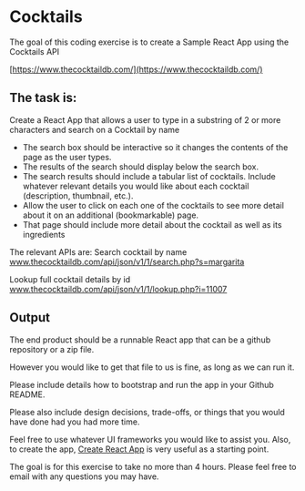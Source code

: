 # Cocktails
The goal of this coding exercise is to create a Sample React App using the Cocktails API

[https://www.thecocktaildb.com/](https://www.thecocktaildb.com/)

## The task is:

Create a React App that allows a user to type in a substring of 2 or more characters and search on a Cocktail by name

- The search box should be interactive so it changes the contents of the page as the user types.
- The results of the search should display below the search box.
- The search results should include a tabular list of cocktails. Include whatever relevant details you would like about each cocktail (description, thumbnail, etc.).
- Allow the user to click on each one of the cocktails to see more detail about it on an additional (bookmarkable) page.
- That page should include more detail about the cocktail as well as its ingredients

The relevant APIs are:
Search cocktail by name
www.thecocktaildb.com/api/json/v1/1/search.php?s=margarita

Lookup full cocktail details by id
www.thecocktaildb.com/api/json/v1/1/lookup.php?i=11007

## Output

The end product should be a runnable React app that can be a github repository or a zip file.

However you would like to get that file to us is fine, as long as we can run it.

Please include details how to bootstrap and run the app in your Github README.

Please also include design decisions, trade-offs, or things that you would have done had you had more time.

Feel free to use whatever UI frameworks you would like to assist you.
Also, to create the app, [Create React App](https://create-react-app.dev/) is very useful as a starting point.

The goal is for this exercise to take no more than 4 hours.
Please feel free to email with any questions you may have.


